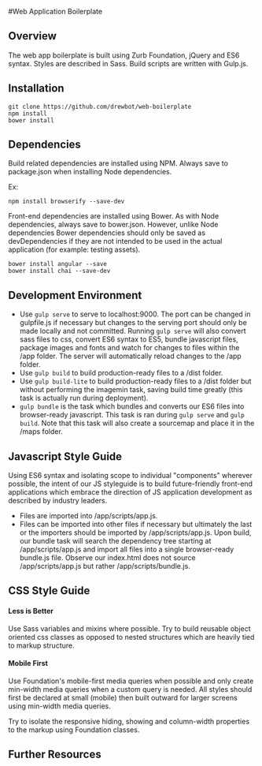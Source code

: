 #Web Application Boilerplate
## Overview
The web app boilerplate is built using Zurb Foundation, jQuery and ES6 syntax. Styles are described in Sass. Build scripts are written with Gulp.js.

## Installation
```
git clone https://github.com/drewbot/web-boilerplate
npm install
bower install
```

## Dependencies
Build related dependencies are installed using NPM. Always save to package.json when installing Node dependencies.

Ex:

```
npm install browserify --save-dev
```
Front-end dependencies are installed using Bower. As with Node dependencies, always save to bower.json. However, unlike Node dependencies Bower dependencies should only be saved as devDependencies if they are not intended to be used in the actual application (for example: testing assets).

```
bower install angular --save
bower install chai --save-dev
```

## Development Environment
* Use ```gulp serve``` to serve to localhost:9000. The port can be changed in gulpfile.js if necessary but changes to the serving port should only be made locally and not committed. Running ```gulp serve``` will also convert sass files to css, convert ES6 syntax to ES5, bundle javascript files, package images and fonts and watch for changes to files within the /app folder. The server will automatically reload changes to the /app folder.
* Use ```gulp build``` to build production-ready files to a /dist folder.
* Use ```gulp build-lite``` to build production-ready files to a /dist folder but without performing the imagemin task, saving build time greatly (this task is actually run during deployment).
* ```gulp bundle``` is the task which bundles and converts our ES6 files into browser-ready javascript. This task is ran during ```gulp serve``` and ```gulp build```. Note that this task will also create a sourcemap and place it in the /maps folder.

## Javascript Style Guide
Using ES6 syntax and isolating scope to individual "components" wherever possible, the intent of our JS styleguide is to build future-friendly front-end applications which embrace the direction of JS application development as described by industry leaders.
* Files are imported into /app/scripts/app.js.
* Files can be imported into other files if necessary but ultimately the last or the importers should be imported by /app/scripts/app.js.
Upon build, our bundle task will search the dependency tree starting at /app/scripts/app.js and import all files into a single browser-ready bundle.js file. Observe our index.html does not source /app/scripts/app.js but rather /app/scripts/bundle.js.

## CSS Style Guide

#### Less is Better

Use Sass variables and mixins where possible. Try to build reusable object oriented css classes as opposed to nested structures which are heavily tied to markup structure.

#### Mobile First

Use Foundation's mobile-first media queries when possible and only create min-width media queries when a custom query is needed. All styles should first be declared at small (mobile) then built outward for larger screens using min-width media queries.

Try to isolate the responsive hiding, showing and column-width properties to the markup using Foundation classes.

## Further Resources

